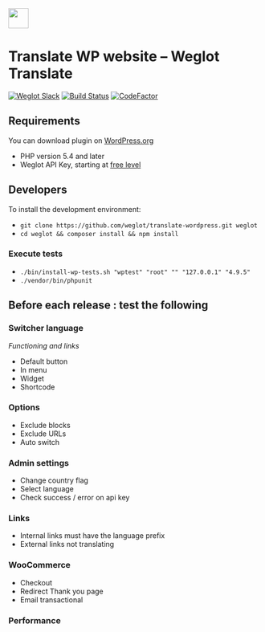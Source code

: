 <!-- logo -->
<img src="https://cdn.weglot.com/logo/logo-hor.png" height="40" />

# Translate WP website – Weglot Translate

[![Weglot Slack][slack-image]][slack-url]
[![Build Status][travis-image]][travis-url]
[![CodeFactor][codefactor-image]][codefactor-url]


## Requirements

You can download plugin on [WordPress.org](https://wordpress.org/plugins/weglot)

- PHP version 5.4 and later
- Weglot API Key, starting at [free level](https://dashboard.weglot.com/register)


## Developers

To install the development environment:
- `git clone https://github.com/weglot/translate-wordpress.git weglot`
- `cd weglot && composer install && npm install`


[travis-image]: https://api.travis-ci.com/weglot/translate-wordpress.svg?branch=master
[travis-url]: https://travis-ci.com/weglot/translate-wordpress

[slack-image]: https://weglot-community.now.sh/badge.svg
[slack-url]: https://weglot-community.now.sh/

[codefactor-image]: https://www.codefactor.io/repository/github/weglot/translate-wordpress/badge/dev
[codefactor-url]: https://www.codefactor.io/repository/github/weglot/translate-wordpress/overview/dev


### Execute tests

- `./bin/install-wp-tests.sh "wptest" "root" "" "127.0.0.1" "4.9.5"`
- `./vendor/bin/phpunit`

## Before each release : test the following

### Switcher language

_Functioning and links_

- Default button 
- In menu
- Widget
- Shortcode

### Options

- Exclude blocks
- Exclude URLs
- Auto switch

### Admin settings 

- Change country flag
- Select language
- Check success / error on api key

### Links

- Internal links must have the language prefix
- External links not translating

### WooCommerce

- Checkout
- Redirect Thank you page
- Email transactional

### Performance
